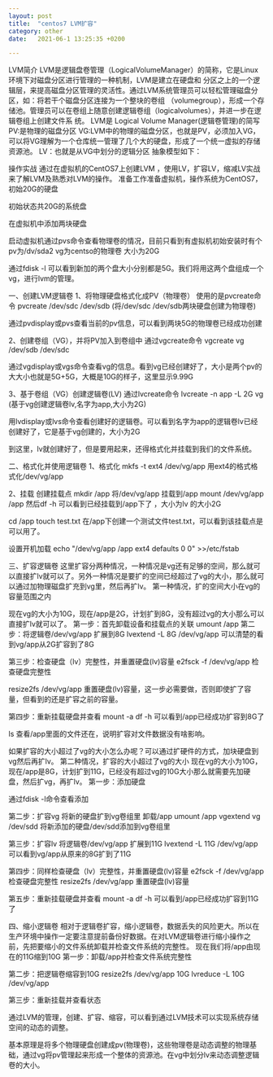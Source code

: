 ```yaml
---
layout: post
title:  "centos7 LVM扩容"
category: other
date:   2021-06-1 13:25:35 +0200

---
```


LVM简介
LVM是逻辑盘卷管理（LogicalVolumeManager）的简称，它是Linux环境下对磁盘分区进行管理的一种机制，LVM是建立在硬盘和 分区之上的一个逻辑层，来提高磁盘分区管理的灵活性。通过LVM系统管理员可以轻松管理磁盘分区，如：将若干个磁盘分区连接为一个整块的卷组 （volumegroup），形成一个存储池。管理员可以在卷组上随意创建逻辑卷组（logicalvolumes），并进一步在逻辑卷组上创建文件系 统。
LVM是 Logical Volume Manager(逻辑卷管理)的简写
PV:是物理的磁盘分区
VG:LVM中的物理的磁盘分区，也就是PV，必须加入VG，可以将VG理解为一个仓库统一管理了几个大的硬盘，形成了一个统一虚拟的存储资源池。
LV：也就是从VG中划分的逻辑分区
抽象模型如下：


操作实战
通过在虚拟机的CentOS7上创建LVM ，使用LV，扩容LV，缩减LV实战来了解LVM及熟悉对LVM的操作。
准备工作准备虚拟机，操作系统为CentOS7，初始20G的硬盘



初始状态共20G的系统盘



在虚拟机中添加两块硬盘



启动虚拟机通过pvs命令查看物理卷的情况，目前只看到有虚拟机初始安装时有个pv为/dv/sda2 vg为centso的物理卷 大小为20G



通过fdisk -l 可以看到新加的两个盘大小分别都是5G。我们将用这两个盘组成一个vg，进行lvm的管理。



 

一、创建LVM逻辑卷
1、将物理硬盘格式化成PV（物理卷） 使用的是pvcreate命令
pvcreate /dev/sdc /dev/sdb (将/dev/sdc /dev/sdb两块硬盘创建为物理卷)



通过pvdisplay或pvs查看当前的pv信息，可以看到两块5G的物理卷已经成功创建



2、创建卷组（VG），并将PV加入到卷组中 通过vgcreate命令
vgcreate vg /dev/sdb /dev/sdc



 

通过vgdisplay或vgs命令查看vg的信息。看到vg已经创建好了，大小是两个pv的大大小也就是5G+5G，大概是10G的样子，这里显示9.99G



3、基于卷组（VG）创建逻辑卷(LV) 通过lvcreate命令
lvcreate -n app -L 2G vg (基于vg创建逻辑卷lv,名字为app,大小为2G)



用lvdisplay或lvs命令查看创建好的逻辑卷。可以看到名字为app的逻辑卷lv已经创建好了，它是基于vg创建的，大小为2G



到这里，lv就创建好了，但是要用起来，还得格式化并挂载到我们的文件系统。

 

二、格式化并使用逻辑卷
1、格式化
mkfs -t ext4 /dev/vg/app 用ext4的格式格式化/dev/vg/app



2、挂载
创建挂载点 
mkdir /app
将/dev/vg/app 挂载到/app
mount /dev/vg/app /app 
然后df -h 可以看到已经挂载到/app下了 ，大小为lv 的大小2G



cd /app 
touch test.txt 在/app下创建一个测试文件test.txt，可以看到该挂载点是可以用了。



设置开机加载
echo "/dev/vg/app /app ext4 defaults 0 0" >>/etc/fstab

 

三、扩容逻辑卷
这里扩容分两种情况，一种情况是vg还有足够的空间，那么就可以直接扩lv就可以了。另外一种情况是要扩的空间已经超过了vg的大小，那么就可以通过加物理磁盘扩充到vg里，然后再扩lv。
第一种情况，扩的空间大小在vg的容量范围之内



现在vg的大小为10G，现在/app是2G，计划扩到8G，没有超过vg的大小那么可以直接扩lv就可以了。
第一步：首先卸载设备和挂载点的关联
umount /app
第二步：将逻辑卷/dev/vg/app 扩展到8G
lvextend -L 8G /dev/vg/app 可以清楚的看到vg/app从2G扩容到了8G



第三步：检查硬盘（lv）完整性，并重置硬盘(lv)容量
e2fsck -f /dev/vg/app 检查硬盘完整性



resize2fs /dev/vg/app 重置硬盘(lv)容量，这一步必需要做，否则即使扩了容量，但看到的还是扩容之前的容量。



第四步：重新挂载硬盘并查看
mount -a
df -h 可以看到/app已经成功扩容到8G了



ls 查看/app里面的文件还在，说明扩容对文件数据没有啥影响。



如果扩容的大小超过了vg的大小怎么办呢？可以通过扩硬件的方式，加块硬盘到vg然后再扩lv。
第二种情况，扩容的大小超过了vg的大小
现在vg的大小为10G，现在/app是8G，计划扩到11G，已经没有超过vg的10G大小那么就需要先加硬盘，然后扩vg，再扩lv。
第一步：添加硬盘



通过fdisk -l命令查看添加



第二步：扩容vg 将新的硬盘扩到vg卷组里
卸载/app
umount /app
vgextend vg /dev/sdd 将新添加的硬盘/dev/sdd添加到vg卷组里



第三步：扩容lv 将逻辑卷/dev/vg/app 扩展到11G
lvextend -L 11G /dev/vg/app 可以看到vg/app从原来的8G扩到了11G



第四步：同样检查硬盘（lv）完整性，并重置硬盘(lv)容量
e2fsck -f /dev/vg/app 检查硬盘完整性
resize2fs /dev/vg/app 重置硬盘(lv)容量



第五步：重新挂载硬盘并查看
mount -a
df -h 可以看到/app已经成功扩容到11G了




四、缩小逻辑卷
相对于逻辑卷扩容，缩小逻辑卷，数据丢失的风险更大。所以在生产环境中操作一定要注意提前备份好数据。在对LVM逻辑卷进行缩小操作之前，先把要缩小的文件系统卸载并检查文件系统的完整性。
现在我们将/app由现在的11G缩到10G
第一步：卸载/app并检查文件系统完整性



第二步：把逻辑卷缩容到10G
resize2fs /dev/vg/app 10G
lvreduce -L 10G /dev/vg/app



第三步：重新挂载并查看状态


通过LVM的管理，创建、扩容、缩容，可以看到通过LVM技术可以实现系统存储空间的动态的调整。

基本原理是将多个物理硬盘创建成pv(物理卷)，这些物理卷是动态调整的物理基础，通过vg将pv管理起来形成一个整体的资源池。在vg中划分lv来动态调整逻辑卷的大小。

